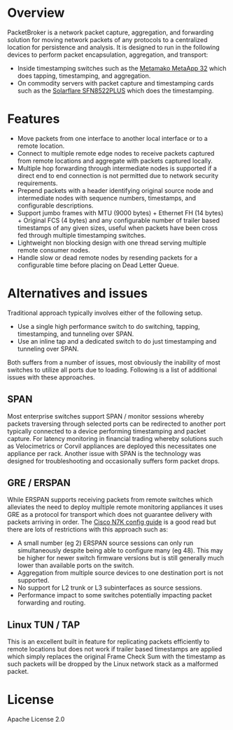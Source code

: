# Overview
PacketBroker is a network packet capture, aggregation, and forwarding solution for moving network packets of any protocols to a centralized location for persistence and analysis.
It is designed to run in the following devices to perform packet encapsulation, aggregation, and transport:
* Inside timestamping switches such as the [Metamako MetaApp 32](https://www.metamako.com/products/metaapp-32.html) which does tapping, timestamping, and aggregation.
* On commodity servers with packet capture and timestamping cards such as the [Solarflare SFN8522PLUS](https://www.solarflare.com/Media/Default/PDFs/SF-116323-CD-LATEST_Solarflare_SFN8522-PLUS_Product_Brief.pdf) which does the timestamping.

# Features
* Move packets from one interface to another local interface or to a remote location.
* Connect to multiple remote edge nodes to receive packets captured from remote locations and aggregate with packets captured locally.
* Multiple hop forwarding through intermediate nodes is supported if a direct end to end connection is not permitted due to network security requirements.      
* Prepend packets with a header identifying original source node and intermediate nodes with sequence numbers, timestamps, and configurable descriptions.
* Support jumbo frames with MTU (9000 bytes) + Ethernet FH (14 bytes) + Original FCS (4 bytes) and any configurable number of trailer based timestamps of any given sizes, useful when packets have been cross fed through multiple timestamping switches.
* Lightweight non blocking design with one thread serving multiple remote consumer nodes. 
* Handle slow or dead remote nodes by resending packets for a configurable time before placing on Dead Letter Queue.

# Alternatives and issues
Traditional approach typically involves either of the following setup.
* Use a single high performance switch to do switching, tapping, timestamping, and tunneling over SPAN.
* Use an inline tap and a dedicated switch to do just timestamping and tunneling over SPAN.

Both suffers from a number of issues, most obviously the inability of most switches to utilize all ports due to loading.  Following is a list of additional issues with these approaches. 

## SPAN
Most enterprise switches support SPAN / monitor sessions whereby packets traversing through selected ports can be redirected to another port typically connected to a device performing timestamping and packet capture.
For latency monitoring in financial trading whereby solutions such as Velocimetrics or Corvil appliances are deployed this necessitates one appliance per rack.
Another issue with SPAN is the technology was designed for troubleshooting and occasionally suffers form packet drops.

## GRE / ERSPAN
While ERSPAN supports receiving packets from remote switches which alleviates the need to deploy multiple remote monitoring appliances it uses GRE as a protocol for transport which does not guarantee delivery with packets arriving in order.
The [Cisco N7K config guide](https://www.cisco.com/c/en/us/td/docs/switches/datacenter/sw/5_x/nx-os/system_management/configuration/guide/sm_nx_os_cg/sm_erspan.html) is a good read but there are lots of restrictions with this approach such as:
* A small number (eg 2) ERSPAN source sessions can only run simultaneously despite being able to configure many (eg 48).
  This may be higher for newer switch firmware versions but is still generally much lower than available ports on the switch.
* Aggregation from multiple source devices to one destination port is not supported.
* No support for L2 trunk or L3 subinterfaces as source sessions.
* Performance impact to some switches potentially impacting packet forwarding and routing.

## Linux TUN / TAP
This is an excellent built in feature for replicating packets efficiently to remote locations but does not work if trailer based timestamps are applied which simply replaces the original Frame Check Sum with the timestamp as such packets will be dropped by the Linux network stack as a malformed packet.

# License
Apache License 2.0